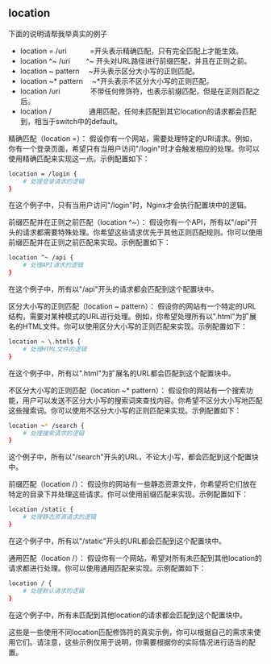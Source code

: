## location
下面的说明请帮我举真实的例子

- location = /uri    =开头表示精确匹配，只有完全匹配上才能生效。
- location ^~ /uri   ^~ 开头对URL路径进行前缀匹配，并且在正则之前。
- location ~ pattern  ~开头表示区分大小写的正则匹配。
- location ~* pattern  ~*开头表示不区分大小写的正则匹配。
- location /uri     不带任何修饰符，也表示前缀匹配，但是在正则匹配之后。
- location /      通用匹配，任何未匹配到其它location的请求都会匹配到，相当于switch中的default。

精确匹配（location =）：
假设你有一个网站，需要处理特定的URI请求。例如，你有一个登录页面，希望只有当用户访问"/login"时才会触发相应的处理。你可以使用精确匹配来实现这一点。示例配置如下：
```bash
location = /login {
    # 处理登录请求的逻辑
}
```
在这个例子中，只有当用户访问"/login"时，Nginx才会执行配置块中的逻辑。

前缀匹配并在正则之前匹配（location ^~）：
假设你有一个API，所有以"/api"开头的请求都需要特殊处理。你希望这些请求优先于其他正则匹配规则。你可以使用前缀匹配并在正则之前匹配来实现。示例配置如下：

```bash
location ^~ /api {
    # 处理API请求的逻辑
}
```
在这个例子中，所有以"/api"开头的请求都会匹配到这个配置块中。

区分大小写的正则匹配（location ~ pattern）：
假设你的网站有一个特定的URL结构，需要对某种模式的URL进行处理。例如，你希望处理所有以".html"为扩展名的HTML文件。你可以使用区分大小写的正则匹配来实现。示例配置如下：
```bash
location ~ \.html$ {
    # 处理HTML文件的逻辑
}
```
在这个例子中，所有以".html"为扩展名的URL都会匹配到这个配置块中。

不区分大小写的正则匹配（location ~* pattern）：
假设你的网站有一个搜索功能，用户可以发送不区分大小写的搜索词来查找内容。你希望不区分大小写地匹配这些搜索词。你可以使用不区分大小写的正则匹配来实现。示例配置如下：
```bash
location ~* /search {
    # 处理搜索请求的逻辑
}

```
这个例子中，所有以"/search"开头的URL，不论大小写，都会匹配到这个配置块中。

前缀匹配（location /）：
假设你的网站有一些静态资源文件，你希望将它们放在特定的目录下并处理这些请求。你可以使用前缀匹配来实现。示例配置如下：
```bash
location /static {
    # 处理静态资源请求的逻辑
}
```
在这个例子中，所有以"/static"开头的URL都会匹配到这个配置块中。

通用匹配（location /）：
假设你有一个网站，希望对所有未匹配到其他location的请求都进行处理。你可以使用通用匹配来实现。示例配置如下：
```bash
location / {
    # 处理默认请求的逻辑
}
```
在这个例子中，所有未匹配到其他location的请求都会匹配到这个配置块中。

这些是一些使用不同location匹配修饰符的真实示例，你可以根据自己的需求来使用它们。请注意，这些示例仅用于说明，你需要根据你的实际情况进行适当的配置。

